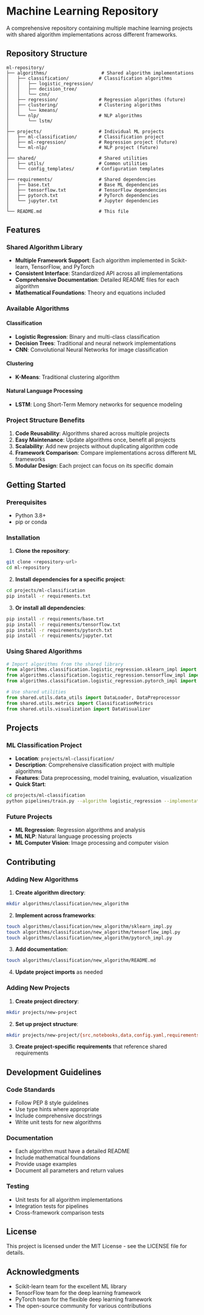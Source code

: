 # Machine Learning Repository

A comprehensive repository containing multiple machine learning projects with shared algorithm implementations across different frameworks.

## Repository Structure

```
ml-repository/
├── algorithms/                    # Shared algorithm implementations
│   ├── classification/           # Classification algorithms
│   │   ├── logistic_regression/
│   │   ├── decision_tree/
│   │   └── cnn/
│   ├── regression/               # Regression algorithms (future)
│   ├── clustering/               # Clustering algorithms
│   │   └── kmeans/
│   └── nlp/                      # NLP algorithms
│       └── lstm/
│
├── projects/                     # Individual ML projects
│   ├── ml-classification/        # Classification project
│   ├── ml-regression/            # Regression project (future)
│   └── ml-nlp/                   # NLP project (future)
│
├── shared/                       # Shared utilities
│   ├── utils/                    # Common utilities
│   └── config_templates/        # Configuration templates
│
├── requirements/                 # Shared dependencies
│   ├── base.txt                  # Base ML dependencies
│   ├── tensorflow.txt            # TensorFlow dependencies
│   ├── pytorch.txt               # PyTorch dependencies
│   └── jupyter.txt               # Jupyter dependencies
│
└── README.md                     # This file
```

## Features

### Shared Algorithm Library
- **Multiple Framework Support**: Each algorithm implemented in Scikit-learn, TensorFlow, and PyTorch
- **Consistent Interface**: Standardized API across all implementations
- **Comprehensive Documentation**: Detailed README files for each algorithm
- **Mathematical Foundations**: Theory and equations included

### Available Algorithms

#### Classification
- **Logistic Regression**: Binary and multi-class classification
- **Decision Trees**: Traditional and neural network implementations
- **CNN**: Convolutional Neural Networks for image classification

#### Clustering
- **K-Means**: Traditional clustering algorithm

#### Natural Language Processing
- **LSTM**: Long Short-Term Memory networks for sequence modeling

### Project Structure Benefits

1. **Code Reusability**: Algorithms shared across multiple projects
2. **Easy Maintenance**: Update algorithms once, benefit all projects
3. **Scalability**: Add new projects without duplicating algorithm code
4. **Framework Comparison**: Compare implementations across different ML frameworks
5. **Modular Design**: Each project can focus on its specific domain

## Getting Started

### Prerequisites
- Python 3.8+
- pip or conda

### Installation

1. **Clone the repository**:
```bash
git clone <repository-url>
cd ml-repository
```

2. **Install dependencies for a specific project**:
```bash
cd projects/ml-classification
pip install -r requirements.txt
```

3. **Or install all dependencies**:
```bash
pip install -r requirements/base.txt
pip install -r requirements/tensorflow.txt
pip install -r requirements/pytorch.txt
pip install -r requirements/jupyter.txt
```

### Using Shared Algorithms

```python
# Import algorithms from the shared library
from algorithms.classification.logistic_regression.sklearn_impl import LogisticRegressionSklearn
from algorithms.classification.logistic_regression.tensorflow_impl import LogisticRegressionTensorFlow
from algorithms.classification.logistic_regression.pytorch_impl import LogisticRegressionPyTorch

# Use shared utilities
from shared.utils.data_utils import DataLoader, DataPreprocessor
from shared.utils.metrics import ClassificationMetrics
from shared.utils.visualization import DataVisualizer
```

## Projects

### ML Classification Project
- **Location**: `projects/ml-classification/`
- **Description**: Comprehensive classification project with multiple algorithms
- **Features**: Data preprocessing, model training, evaluation, visualization
- **Quick Start**:
```bash
cd projects/ml-classification
python pipelines/train.py --algorithm logistic_regression --implementation sklearn --dataset iris
```

### Future Projects
- **ML Regression**: Regression algorithms and analysis
- **ML NLP**: Natural language processing projects
- **ML Computer Vision**: Image processing and computer vision

## Contributing

### Adding New Algorithms

1. **Create algorithm directory**:
```bash
mkdir algorithms/classification/new_algorithm
```

2. **Implement across frameworks**:
```bash
touch algorithms/classification/new_algorithm/sklearn_impl.py
touch algorithms/classification/new_algorithm/tensorflow_impl.py
touch algorithms/classification/new_algorithm/pytorch_impl.py
```

3. **Add documentation**:
```bash
touch algorithms/classification/new_algorithm/README.md
```

4. **Update project imports** as needed

### Adding New Projects

1. **Create project directory**:
```bash
mkdir projects/new-project
```

2. **Set up project structure**:
```bash
mkdir projects/new-project/{src,notebooks,data,config.yaml,requirements.txt}
```

3. **Create project-specific requirements** that reference shared requirements

## Development Guidelines

### Code Standards
- Follow PEP 8 style guidelines
- Use type hints where appropriate
- Include comprehensive docstrings
- Write unit tests for new algorithms

### Documentation
- Each algorithm must have a detailed README
- Include mathematical foundations
- Provide usage examples
- Document all parameters and return values

### Testing
- Unit tests for all algorithm implementations
- Integration tests for pipelines
- Cross-framework comparison tests

## License

This project is licensed under the MIT License - see the LICENSE file for details.

## Acknowledgments

- Scikit-learn team for the excellent ML library
- TensorFlow team for the deep learning framework
- PyTorch team for the flexible deep learning framework
- The open-source community for various contributions